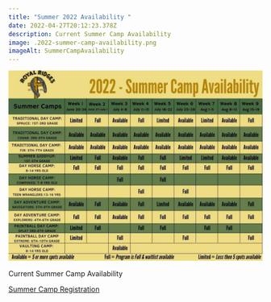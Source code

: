 ```yaml
---
title: "Summer 2022 Availability "
date: 2022-04-27T20:12:23.378Z
description: Current Summer Camp Availability
image: .2022-summer-camp-availability.png
imageAlt: SummerCampAvailability
---
```

![SummerCampAvailability ](2022-summer-camp-availability.jpg)

Current Summer Camp Availability 

<div className='text-center mt-4'>
    <a 
        href='https://www.ultracamp.com/clientlogin.aspx?idCamp=1145&campCode=151'
        className='text-green-200 hover:text-indigo-400 hover:underline font-cursive text-2xl'
        target='_blank' 
        rel='noopener noreferrer'
    >Summer Camp Registration</a>
</div>